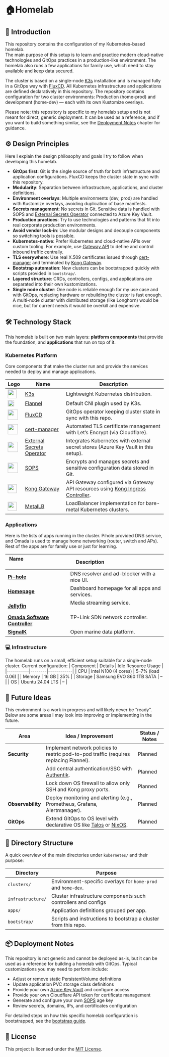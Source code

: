 
# 🏠Homelab

## 📘 Introduction 

This repository contains the configuration of my Kubernetes-based homelab.  
The main purpose of this setup is to learn and practice modern cloud-native technologies and GitOps practices in a production-like environment. The homelab also runs a few applications for family use, which need to stay available and keep data secured.  

The cluster is based on a single-node [K3s](https://k3s.io/) installation and is managed fully in a GitOps way with [FluxCD](https://fluxcd.io/). All Kubernetes infrastructure and applications are defined declaratively in this repository. The repository contains configuration for two cluster environments: Production (home-prod) and development (home-dev) — each with its own Kustomize overlays.

Please note: this repository is specific to my homelab setup and is not meant for direct, generic deployment. It can be used as a reference, and if you want to build something similar, see the [Deployment Notes](#deployment-notes) chapter for guidance.

## ⚙️ Design Principles

Here I explain the design philosophy and goals I try to follow when developing this homelab.

- **GitOps first**: Git is the single source of truth for both infrastructure and application configurations. FluxCD keeps the cluster state in sync with this repository.  
- **Modularity**: Separation between infrastructure, applications, and cluster definitions.  
- **Environment overlays**: Multiple environments (dev, prod) are handled with Kustomize overlays, avoiding duplication of base manifests.
- **Secrets management**: No secrets in Git. Sensitive data is handled with SOPS and [External Secrets Operator](https://external-secrets.io/) connected to Azure Key Vault.  
- **Production practices**: Try to use technologies and patterns that fit into real corporate production environments.  
- **Avoid vendor lock-in**: Use modular designs and decouple components so switching tools is possible.  
- **Kubernetes-native**: Prefer Kubernetes and cloud-native APIs over custom tooling. For example, use [Gateway API](https://gateway-api.sigs.k8s.io/) to define and control inbound traffic centrally.  
- **TLS everywhere**: Use real X.509 certificates issued through [cert-manager](https://cert-manager.io/) and terminated by [Kong Gateway](https://konghq.com/).  
- **Bootstrap automation**: New clusters can be bootstrapped quickly with scripts provided in `bootstrap/`.  
- **Layered structure**: CRDs, controllers, configs, and applications are separated into their own kustomizations.
- **Single node cluster**: One node is reliable enough for my use case and with GitOps, replacing hardware or rebuilding the cluster is fast enough. A multi-node cluster with distributed storage (like Longhorn) would be nice, but for current needs it would be overkill and expensive.
  

## 🛠️ Technology Stack 

This homelab is built on two main layers: **platform components** that provide the foundation, and **applications** that run on top of it.  


### Kubernetes Platform
Core components that make the cluster run and provide the services needed to deploy and manage applications.  

| Logo | Name | Description |  
|------|------|-------------| 
| <img src="https://k3s.io/img/favicon.ico" width="28"/> | [K3s](https://k3s.io/) | Lightweight Kubernetes distribution.
| <img src="https://raw.githubusercontent.com/flannel-io/flannel/master/logos/flannel-glyph-color.svg" width="20"/> | [Flannel](https://github.com/flannel-io/flannel) | Default CNI plugin used by K3s. 
| <img src="https://fluxcd.io/favicons/favicon.ico" width="32"/> | [FluxCD](https://fluxcd.io/) | GitOps operator keeping cluster state in sync with this repo. |  
| <img src="https://cert-manager.io/images/cert-manager-logo-icon.svg" width="32"/> | [cert-manager](https://cert-manager.io/) | Automated TLS certificate management with Let’s Encrypt (via Cloudflare). |  
| <img src="https://external-secrets.io/latest/pictures/eso-round-logo.svg" width="32"/> | [External Secrets Operator](https://external-secrets.io/) | Integrates Kubernetes with external secret stores (Azure Key Vault in this setup). |  
| <img src="https://getsops.io/favicons/favicon.ico" width="32"/> | [SOPS](https://getsops.io/) | Encrypts and manages secrets and sensitive configuration data stored in Git.
| <img src="https://kong.github.io/icons/favicon.ico" width="28"/> | [Kong Gateway](https://konghq.com/) | API Gateway configured via Gateway API resources using [Kong Ingress Controller](https://konghq.com/products/kong-ingress-controller).|  
| <img src="https://raw.githubusercontent.com/metallb/metallb/main/website/static/images/logo/metallb-blue.svg" width="28"/> | [MetalLB](https://metallb.universe.tf/) | LoadBalancer implementation for bare-metal Kubernetes clusters. |

### Applications
Here is the lists of apps running in the cluster. Pihole provided DNS service, and Omada is used to manage home networking (router, switch and APs). Rest of the apps are for family use or just for learning.


| Name                                          | Description                                       |
| ------------------------------------------------- | ------------------------------------------------- |
| **[Pi-hole](https://pi-hole.net/)**          | DNS resolver and ad-blocker with a nice UI.      |
| **[Homepage](https://gethomepage.dev/)**          | Dashboard homepage for all apps and services.    |
| **[Jellyfin](https://jellyfin.org/)**         | Media streaming service.                           |
| **[Omada Software Controller](https://www.omadanetworks.com/en/business-networking/omada/controller/)** | TP-Link SDN network controller.                    |
| **[SignalK](https://signalk.org/)**          | Open marine data platform. |

### 💻 Infrastructure
The homelab runs on a small, efficient setup suitable for a single-node cluster. Current configuration:
| Component | Details | Idle Resource Usage |
|-----------|--------|------------|
| CPU       | Intel N100 (4 cores) | 5–7% (load 0.06) |
| Memory    | 16 GB | 35% |
| Storage   | Samsung EVO 860 1TB SATA | – |
| OS        | Ubuntu 24.04 LTS | – |


## 🚀 Future Ideas

This environment is a work in progress and will likely never be “ready”.  
Below are some areas I may look into improving or implementing in the future.  

| Area          | Idea / Improvement                                                                 | Status / Notes |
|---------------|--------------------------------------------------------------------------------------|----------------|
| **Security** | Implement network policies to restric pod-to-pod traffic (requires replacing Flannel). | Planned |
|               | Add central authentication/SSO with [Authentik](https://goauthentik.io/).             | Planned |
|               | Lock down OS firewall to allow only SSH and Kong proxy ports.                         | Planned |
| **Observability** | Deploy monitoring and alerting (e.g., Prometheus, Grafana, Alertmanager).          | Planned |
| **GitOps**    | Extend GitOps to OS level with declarative OS like [Talos](https://www.talos.dev/) or [NixOS](https://nixos.org/). | Planned |

## 📂 Directory Structure

A quick overview of the main directories under `kubernetes/` and their purpose:

| Directory         | Purpose |
|------------------|---------|
| `clusters/`       | Environment-specific overlays for `home-prod` and `home-dev`. |
| `infrastructure/` | Cluster infrastructure components such controllers and configs |
| `apps/`           | Application definitions grouped per app. |
| `bootstrap/`      | Scripts and instructions to bootstrap a cluster from this repo. |


## 📦 Deployment Notes  

This repository is not generic and cannot be deployed as-is, but it can be used as a reference for building a homelab with GitOps. Typical customizations you may need to perform include:  
- Adjust or remove static PersistentVolume definitions  
- Update application PVC storage class definitions  
- Provide your own [Azure Key Vault](https://azure.microsoft.com/en-us/services/key-vault/) and configure access  
- Provide your own Cloudflare API token for certificate management  
- Generate and configure your own [SOPS](https://github.com/getsops/sops) age key  
- Review secrets, domains, IPs, and certificates configuration  

For detailed steps on how this specific homelab configuration is bootstrapped, see the [bootstrap guide](./bootstrap/README.md).

## 📄 License
This project is licensed under the [MIT License](./LICENSE).
